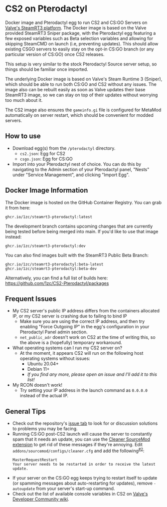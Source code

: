 # CS2 on Pterodactyl

Docker image and Pterodactyl egg to run CS2 and CS:GO Servers on [Valve's SteamRT3 platform](https://gitlab.steamos.cloud/steamrt/sniper/platform). The Docker image is based on the Valve provided SteamRT3 Sniper package, with the Pterodactyl egg featuring a few exposed variables such as Beta selection variables and allowing for skipping SteamCMD on launch (i.e, preventing updates). This should allow existing CSGO servers to easily stay on the opt-in CS:GO branch (or any particular version of CS:GO) once CS2 releases.

This setup is very similar to the stock Pterodactyl Source server setup, so things should be familiar once imported.

The underlying Docker image is based on Valve's Steam Runtime 3 (Sniper), which should be able to run both CS:GO and CS2 without any issues. The image also can be rebuilt easily as soon as Valve updates their base SteamRT3 image, so we can stay on top of their updates without worrying too much about it. 

The CS2 image also ensures the `gameinfo.gi` file is configured for MetaMod automatically on server restart, which should be convenient for modded servers. 

## How to use

- Download egg(s) from the `/pterodactyl` directory.
  - `cs2.json`: Egg for CS2
  - `csgo.json`: Egg for CS:GO
- Import into your Pterodactyl nest of choice. You can do this by navigating to the Admin section of your Pterodactyl panel, "Nests" under "Service Management", and clicking "Import Egg". 

## Docker Image Information

The Docker image is hosted on the GitHub Container Registry. You can grab it from here: 
```
ghcr.io/1zc/steamrt3-pterodactyl:latest
```

The development branch contains upcoming changes that are currently being tested before being merged into main. If you'd like to use that image instead:
```
ghcr.io/1zc/steamrt3-pterodactyl:dev
```

You can also find images built with the SteamRT3 Public Beta Branch:
```
ghcr.io/1zc/steamrt3-pterodactyl:beta-latest
ghcr.io/1zc/steamrt3-pterodactyl:beta-dev
```

Alternatively, you can find a full list of builds here: https://github.com/1zc/CS2-Pterodactyl/packages

## Frequent Issues

- My CS2 server's public IP address differs from the containers allocated IP, or my CS2 server is crashing due to failing to bind IP
  - Make sure you are using the correct IP address, and then try enabling "Force Outgoing IP" in the egg's configuration in your Pterodactyl Panel admin section.
  - `net_public_adr` doesn't work on CS2 at the time of writing this, so the above is a (hopefully) temporary workaround.
- What operating systems can I run my CS2 server on?
  - At the moment, it appears CS2 will run on the following host operating systems without issues:
    - Ubuntu 20.04+
    - Debian 11+
    - *If you find any more, please open an issue and I'll add it to this list!*
- My RCON doesn't work!
  - Try setting your IP address in the launch command as `0.0.0.0` instead of the actual IP. 

## General Tips

- Check out the repository's [issue tab](https://github.com/1zc/CS2-Pterodactyl/issues) to look for or discussion solutions to problems you may be facing. 
- Running CS:GO post-CS2 launch will cause the server to constantly spam that it needs an update, you can use the [Cleaner SourceMod extension](https://github.com/accelerator74/Cleaner/tree/master) to get rid of these messages if they're annoying. Edit `addons/sourcemod/configs/cleaner.cfg` and add the following<sup>[#2](https://github.com/1zc/CS2-Pterodactyl/issues/2)</sup>:
  ```
  MasterRequestRestart
  Your server needs to be restarted in order to receive the latest update.
  ```
- If your server on the CS:GO egg keeps trying to restart itself to update (or spamming messages about auto-restarting for updates), remove `-autoupdate` from your server's start-up command.
- Check out the list of available console variables in CS2 on [Valve's Developer Community wiki](https://developer.valvesoftware.com/wiki/List_of_Counter-Strike_2_console_commands_and_variables).
